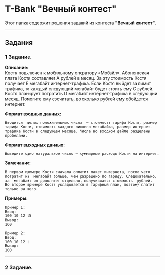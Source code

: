 # T-Bank "Вечный контест"

Этот папка содержит решения заданий из контеста **"Вечный контест"**.

---

## Задания

### 1 Задание.

**Описание:**  
Костя подключен к мобильному оператору «Мобайл». Абонентская плата Кости составляет A рублей в месяц. За эту стоимость Костя получает B мегабайт интернет-трафика. Если Костя выйдет за лимит трафика, то каждый следующий мегабайт будет стоить ему C рублей.
Костя планирует потратить D мегабайт интернет-трафика в следующий месяц. Помогите ему сосчитать, во сколько рублей ему обойдется интернет.

**Формат входных данных:**  
```
Вводится  целых положительных числа  — стоимость тарифа Кости, размер тарифа Кости, стоимость каждого лишнего мегабайта, размер интернет-трафика Кости в следующем месяце. Числа во входном файле разделены пробелами.
```

**Формат выходных данных:**  
```
Выведите одно натуральное число — суммарные расходы Кости на интернет.
```

**Замечание:**
```
В первом примере Костя сначала оплатит пакет интернета, после чего потратит на  мегабайт больше, чем разрешено по тарифу. Следовательно, за  мегабайт он дополняет отдельно, получившаяся стоимость  рублей.
Во втором примере Костя укладывается в тарифный план, поэтому платит только за него.
```

**Примеры:**  
```
Пример 1:
Ввод:
100 10 12 15
Вывод:
160
```

```
Пример 2:
Ввод:
100 10 12 1
Вывод:
100
```
---

### 2 Задание.